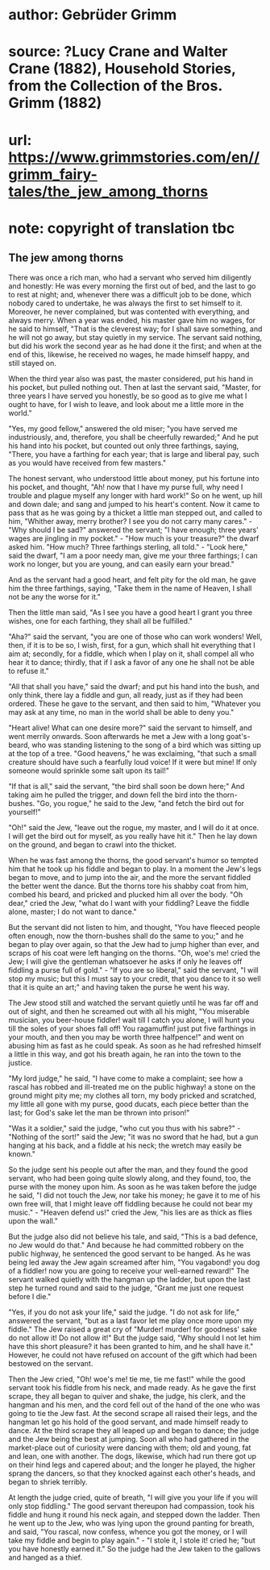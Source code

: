 # author: Gebrüder Grimm
# source: ?Lucy Crane and Walter Crane (1882), Household Stories, from the Collection of the Bros. Grimm (1882)
# url: https://www.grimmstories.com/en//grimm_fairy-tales/the_jew_among_thorns
# note: copyright of translation tbc

## The jew among thorns 

There was once a rich man, who had a servant who served him diligently
and honestly: He was every morning the first out of bed, and the last to
go to rest at night; and, whenever there was a difficult job to be done,
which nobody cared to undertake, he was always the first to set himself
to it. Moreover, he never complained, but was contented with everything,
and always merry.
When a year was ended, his master gave him no wages, for he said to
himself, "That is the cleverest way; for I shall save something, and he
will not go away, but stay quietly in my service. The servant said
nothing, but did his work the second year as he had done it the first;
and when at the end of this, likewise, he received no wages, he made
himself happy, and still stayed on.

When the third year also was past, the master considered, put his hand
in his pocket, but pulled nothing out. Then at last the servant said,
"Master, for three years I have served you honestly, be so good as to
give me what I ought to have, for I wish to leave, and look about me a
little more in the world."

"Yes, my good fellow," answered the old miser; "you have served me
industriously, and, therefore, you shall be cheerfully rewarded;" And
he put his hand into his pocket, but counted out only three farthings,
saying, "There, you have a farthing for each year; that is large and
liberal pay, such as you would have received from few masters."

The honest servant, who understood little about money, put his fortune
into his pocket, and thought, "Ah! now that I have my purse full, why
need I trouble and plague myself any longer with hard work!" So on he
went, up hill and down dale; and sang and jumped to his heart's
content. Now it came to pass that as he was going by a thicket a little
man stepped out, and called to him, "Whither away, merry brother? I see
you do not carry many cares." - "Why should I be sad?" answered the
servant; "I have enough; three years' wages are jingling in my
pocket." - "How much is your treasure?" the dwarf asked him. "How
much? Three farthings sterling, all told." - "Look here," said the
dwarf, "I am a poor needy man, give me your three farthings; I can work
no longer, but you are young, and can easily earn your bread."

And as the servant had a good heart, and felt pity for the old man, he
gave him the three farthings, saying, "Take them in the name of Heaven,
I shall not be any the worse for it."

Then the little man said, "As I see you have a good heart I grant you
three wishes, one for each farthing, they shall all be fulfilled."

"Aha?" said the servant, "you are one of those who can work wonders!
Well, then, if it is to be so, I wish, first, for a gun, which shall hit
everything that I aim at; secondly, for a fiddle, which when I play on
it, shall compel all who hear it to dance; thirdly, that if I ask a
favor of any one he shall not be able to refuse it."

"All that shall you have," said the dwarf; and put his hand into the
bush, and only think, there lay a fiddle and gun, all ready, just as if
they had been ordered. These he gave to the servant, and then said to
him, "Whatever you may ask at any time, no man in the world shall be
able to deny you."

"Heart alive! What can one desire more?" said the servant to himself,
and went merrily onwards. Soon afterwards he met a Jew with a long
goat's-beard, who was standing listening to the song of a bird which
was sitting up at the top of a tree. "Good heavens," he was
exclaiming, "that such a small creature should have such a fearfully
loud voice! If it were but mine! If only someone would sprinkle some
salt upon its tail!"

"If that is all," said the servant, "the bird shall soon be down
here;" And taking aim he pulled the trigger, and down fell the bird
into the thorn-bushes. "Go, you rogue," he said to the Jew, "and
fetch the bird out for yourself!"

"Oh!" said the Jew, "leave out the rogue, my master, and I will do it
at once. I will get the bird out for myself, as you really have hit
it." Then he lay down on the ground, and began to crawl into the
thicket.

When he was fast among the thorns, the good servant's humor so tempted
him that he took up his fiddle and began to play. In a moment the Jew's
legs began to move, and to jump into the air, and the more the servant
fiddled the better went the dance. But the thorns tore his shabby coat
from him, combed his beard, and pricked and plucked him all over the
body. "Oh dear," cried the Jew, "what do I want with your fiddling?
Leave the fiddle alone, master; I do not want to dance."

But the servant did not listen to him, and thought, "You have fleeced
people often enough, now the thorn-bushes shall do the same to you;"
and he began to play over again, so that the Jew had to jump higher than
ever, and scraps of his coat were left hanging on the thorns. "Oh,
woe's me! cried the Jew; I will give the gentleman whatsoever he asks
if only he leaves off fiddling a purse full of gold." - "If you are so
liberal," said the servant, "I will stop my music; but this I must say
to your credit, that you dance to it so well that it is quite an art;"
and having taken the purse he went his way.

The Jew stood still and watched the servant quietly until he was far off
and out of sight, and then he screamed out with all his might, "You
miserable musician, you beer-house fiddler! wait till I catch you alone,
I will hunt you till the soles of your shoes fall off! You ragamuffin!
just put five farthings in your mouth, and then you may be worth three
halfpence!" and went on abusing him as fast as he could speak. As soon
as he had refreshed himself a little in this way, and got his breath
again, he ran into the town to the justice.

"My lord judge," he said, "I have come to make a complaint; see how a
rascal has robbed and ill-treated me on the public highway! a stone on
the ground might pity me; my clothes all torn, my body pricked and
scratched, my little all gone with my purse, good ducats, each piece
better than the last; for God's sake let the man be thrown into
prison!"

"Was it a soldier," said the judge, "who cut you thus with his
sabre?" - "Nothing of the sort!" said the Jew; "it was no sword that
he had, but a gun hanging at his back, and a fiddle at his neck; the
wretch may easily be known."

So the judge sent his people out after the man, and they found the good
servant, who had been going quite slowly along, and they found, too, the
purse with the money upon him. As soon as he was taken before the judge
he said, "I did not touch the Jew, nor take his money; he gave it to me
of his own free will, that I might leave off fiddling because he could
not bear my music." - "Heaven defend us!" cried the Jew, "his lies
are as thick as flies upon the wall."

But the judge also did not believe his tale, and said, "This is a bad
defence, no Jew would do that." And because he had committed robbery on
the public highway, he sentenced the good servant to be hanged. As he
was being led away the Jew again screamed after him, "You vagabond! you
dog of a fiddler! now you are going to receive your well-earned
reward!" The servant walked quietly with the hangman up the ladder, but
upon the last step he turned round and said to the judge, "Grant me
just one request before I die."

"Yes, if you do not ask your life," said the judge. "I do not ask for
life," answered the servant, "but as a last favor let me play once
more upon my fiddle." The Jew raised a great cry of "Murder! murder!
for goodness' sake do not allow it! Do not allow it!" But the judge
said, "Why should I not let him have this short pleasure? it has been
granted to him, and he shall have it." However, he could not have
refused on account of the gift which had been bestowed on the servant.

Then the Jew cried, "Oh! woe's me! tie me, tie me fast!" while the
good servant took his fiddle from his neck, and made ready. As he gave
the first scrape, they all began to quiver and shake, the judge, his
clerk, and the hangman and his men, and the cord fell out of the hand of
the one who was going to tie the Jew fast. At the second scrape all
raised their legs, and the hangman let go his hold of the good servant,
and made himself ready to dance. At the third scrape they all leaped up
and began to dance; the judge and the Jew being the best at jumping.
Soon all who had gathered in the market-place out of curiosity were
dancing with them; old and young, fat and lean, one with another. The
dogs, likewise, which had run there got up on their hind legs and
capered about; and the longer he played, the higher sprang the dancers,
so that they knocked against each other's heads, and began to shriek
terribly.

At length the judge cried, quite of breath, "I will give you your life
if you will only stop fiddling." The good servant thereupon had
compassion, took his fiddle and hung it round his neck again, and
stepped down the ladder. Then he went up to the Jew, who was lying upon
the ground panting for breath, and said, "You rascal, now confess,
whence you got the money, or I will take my fiddle and begin to play
again." - "I stole it, I stole it! cried he; "but you have honestly
earned it." So the judge had the Jew taken to the gallows and hanged as
a thief.

